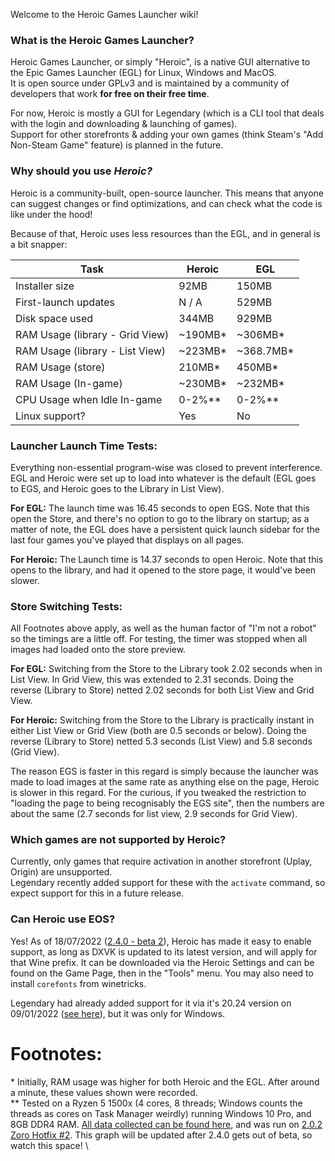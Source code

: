 Welcome to the Heroic Games Launcher wiki!

### What is the Heroic Games Launcher?
Heroic Games Launcher, or simply "Heroic", is a native GUI alternative to the Epic Games Launcher (EGL) for Linux, Windows and MacOS.  
It is open source under GPLv3 and is maintained by a community of developers that work **for free on their free time**.

For now, Heroic is mostly a GUI for Legendary (which is a CLI tool that deals with the login and downloading & launching of games).  
Support for other storefronts & adding your own games (think Steam's "Add Non-Steam Game" feature) is planned in the future.

### Why should you use _**Heroic?**_

<!-- For now this only compares Heroic and the EGL. Once other stores are supported, they should be added here -->

Heroic is a community-built, open-source launcher. This means that anyone can suggest changes or find optimizations, and can check what the code is like under the hood!
  
Because of that, Heroic uses less resources than the EGL, and in general is a bit snapper:
  
|         Task                     |  Heroic |    EGL     |
| -------------------------------- | ------- | ---------- |
| Installer size                   | 92MB    | 150MB      |
| First-launch updates             | N / A   | 529MB      |
| Disk space used                  | 344MB   | 929MB      |
| RAM Usage (library - Grid View)  | ~190MB* | ~306MB*    |
| RAM Usage (library - List View)  | ~223MB* | ~368.7MB*  |
| RAM Usage (store)                | 210MB*  | 450MB*     |
| RAM Usage (In-game)              | ~230MB* | ~232MB*    |
| CPU Usage when Idle In-game      | 0-2%**  | 0-2%**     |
| Linux support?                   | Yes     | No         |

### Launcher Launch Time Tests:
Everything non-essential program-wise was closed to prevent interference. EGL and Heroic were set up to load into whatever is the default (EGL goes to EGS, and Heroic goes to the Library in List View).

**For EGL:** The launch time was 16.45 seconds to open EGS. Note that this open the Store, and there's no option to go to the library on startup; as a matter of note, the EGL does have a persistent quick launch sidebar for the last four games you've played that displays on all pages.

**For Heroic:** The Launch time is 14.37 seconds to open Heroic. Note that this opens to the library, and had it opened to the store page, it would've been slower.

### Store Switching Tests:
All Footnotes above apply, as well as the human factor of "I'm not a robot" so the timings are a little off. For testing, the timer was stopped when all images had loaded onto the store preview.  
  
**For EGL:** Switching from the Store to the Library took 2.02 seconds when in List View. In Grid View, this was extended to 2.31 seconds. Doing the reverse (Library to Store) netted 2.02 seconds for both List View and Grid View.

**For Heroic:** Switching from the Store to the Library is practically instant in either List View or Grid View (both are 0.5 seconds or below). Doing the reverse (Library to Store) netted 5.3 seconds (List View) and 5.8 seconds (Grid View).

The reason EGS is faster in this regard is simply because the launcher was made to load images at the same rate as anything else on the page, Heroic is slower in this regard. For the curious, if you tweaked the restriction to "loading the page to being recognisably the EGS site", then the numbers are about the same (2.7 seconds for list view, 2.9 seconds for Grid View).

### Which games are not supported by Heroic?
Currently, only games that require activation in another storefront (Uplay, Origin) are unsupported.  
Legendary recently added support for these with the `activate` command, so expect support for this in a future release.

### Can Heroic use EOS? 
Yes! As of 18/07/2022 ([2.4.0 - beta 2](https://github.com/Heroic-Games-Launcher/HeroicGamesLauncher/releases/tag/v2.4.0-beta.2)), Heroic has made it easy to enable support, as long as DXVK is updated to its latest version, and will apply for that Wine prefix. It can be downloaded via the Heroic Settings and can be found on the Game Page, then in the "Tools" menu. You may also need to install `corefonts` from winetricks.

Legendary had already added support for it via it's 20.24 version on 09/01/2022 ([see here](https://github.com/derrod/legendary/releases/tag/0.20.24)), but it was only for Windows.

# Footnotes:
\* Initially, RAM usage was higher for both Heroic and the EGL. After around a minute, these values shown were recorded.  
\** Tested on a Ryzen 5 1500x (4 cores, 8 threads; Windows counts the threads as cores on Task Manager weirdly) running Windows 10 Pro, and 8GB DDR4 RAM. [All data collected can be found here](https://imgur.com/a/jfV48v7), and was run on [2.0.2 Zoro Hotfix #2](https://github.com/Heroic-Games-Launcher/HeroicGamesLauncher/releases/tag/v2.0.2). This graph will be updated after 2.4.0 gets out of beta, so watch this space!
\

